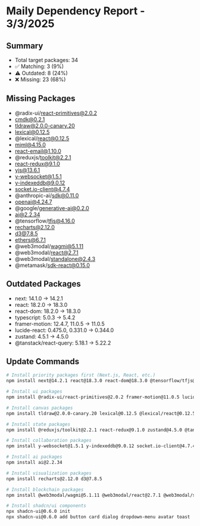 # Maily Dependency Report - 3/3/2025

## Summary
- Total target packages: 34
- ✅ Matching: 3 (9%)
- ⚠️ Outdated: 8 (24%)
- ❌ Missing: 23 (68%)

## Missing Packages

- @radix-ui/react-primitives@2.0.2
- cmdk@0.2.1
- tldraw@2.0.0-canary.20
- lexical@0.12.5
- @lexical/react@0.12.5
- mjml@4.15.0
- react-email@1.10.0
- @reduxjs/toolkit@2.2.1
- react-redux@9.1.0
- yjs@13.6.1
- y-websocket@1.5.1
- y-indexeddb@9.0.12
- socket.io-client@4.7.4
- @anthropic-ai/sdk@0.11.0
- openai@4.24.7
- @google/generative-ai@0.2.0
- ai@2.2.34
- @tensorflow/tfjs@4.16.0
- recharts@2.12.0
- d3@7.8.5
- ethers@6.7.1
- @web3modal/wagmi@5.1.11
- @web3modal/react@2.7.1
- @web3modal/standalone@2.4.3
- @metamask/sdk-react@0.15.0

## Outdated Packages

- next: 14.1.0 → 14.2.1
- react: 18.2.0 → 18.3.0
- react-dom: 18.2.0 → 18.3.0
- typescript: 5.0.3 → 5.4.2
- framer-motion: 12.4.7, 11.0.5 → 11.0.5
- lucide-react: 0.475.0, 0.331.0 → 0.344.0
- zustand: 4.5.1 → 4.5.0
- @tanstack/react-query: 5.18.1 → 5.22.2

## Update Commands

```bash
# Install priority packages first (Next.js, React, etc.)
npm install next@14.2.1 react@18.3.0 react-dom@18.3.0 @tensorflow/tfjs@4.16.0 ethers@6.7.1 yjs@13.6.1 @anthropic-ai/sdk@0.11.0 openai@4.24.7 @google/generative-ai@0.2.0

# Install ui packages
npm install @radix-ui/react-primitives@2.0.2 framer-motion@11.0.5 lucide-react@0.344.0 cmdk@0.2.1

# Install canvas packages
npm install tldraw@2.0.0-canary.20 lexical@0.12.5 @lexical/react@0.12.5 mjml@4.15.0 react-email@1.10.0

# Install state packages
npm install @reduxjs/toolkit@2.2.1 react-redux@9.1.0 zustand@4.5.0 @tanstack/react-query@5.22.2

# Install collaboration packages
npm install y-websocket@1.5.1 y-indexeddb@9.0.12 socket.io-client@4.7.4

# Install ai packages
npm install ai@2.2.34

# Install visualization packages
npm install recharts@2.12.0 d3@7.8.5

# Install blockchain packages
npm install @web3modal/wagmi@5.1.11 @web3modal/react@2.7.1 @web3modal/standalone@2.4.3 @metamask/sdk-react@0.15.0

# Install shadcn/ui components
npx shadcn-ui@0.6.0 init
npx shadcn-ui@0.6.0 add button card dialog dropdown-menu avatar toast
```
